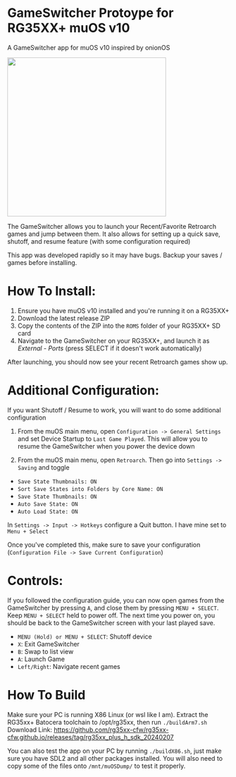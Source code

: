 # GameSwitcher Protoype for RG35XX+ muOS v10

A GameSwitcher app for muOS v10 inspired by onionOS

<img src="https://media.giphy.com/media/v1.Y2lkPTc5MGI3NjExeG1oMjY3ZHNubnpnMTJpMmg5MGUwemcwenJ2eTZxY3lpdDZheGhydCZlcD12MV9pbnRlcm5hbF9naWZfYnlfaWQmY3Q9Zw/Pq4IfxNQF8FO6e1x0g/source.gif" width="360">

The GameSwitcher allows you to launch your Recent/Favorite Retroarch games and jump between them.
It also allows for setting up a quick save, shutoff, and resume feature (with some configuration required)

This app was developed rapidly so it may have bugs. Backup your saves / games before installing.

# How To Install:
1. Ensure you have muOS v10 installed and you're running it on a RG35XX+
2. Download the latest release ZIP
3. Copy the contents of the ZIP into the `ROMS` folder of your RG35XX+ SD card 
4. Navigate to the GameSwitcher on your RG35XX+, and launch it as *External - Ports* (press SELECT if it doesn't work automatically)

After launching, you should now see your recent Retroarch games show up.


# Additional Configuration:

If you want Shutoff / Resume to work, you will want to do some additional configuration 

1. From the muOS main menu, open `Configuration -> General Settings` and set Device Startup to `Last Game Played`.
This will allow you to resume the GameSwitcher when you power the device down

2. From the muOS main menu, open `Retroarch`. Then go into `Settings -> Saving` and toggle

- `Save State Thumbnails: ON`
- `Sort Save States into Folders by Core Name: ON`
- `Save State Thumbnails: ON`
- `Auto Save State: ON`
- `Auto Load State: ON`

In `Settings -> Input -> Hotkeys` configure a Quit button. I have mine set to `Menu + Select`

Once you've completed this, make sure to save your configuration (`Configuration File -> Save Current Configuration`)

# Controls:

If you followed the configuration guide, you can now open games from the GameSwitcher by pressing `A`, and close them by pressing `MENU + SELECT`.
Keep `MENU + SELECT` held to power off. The next time you power on, you should be back to the GameSwitcher screen with your last played save.  

- `MENU (Hold) or MENU + SELECT`: Shutoff device
- `X`: Exit GameSwitcher
- `B`: Swap to list view
- `A`: Launch Game
- `Left/Right`: Navigate recent games


# How To Build

Make sure your PC is running X86 Linux (or wsl like I am). Extract the RG35xx+ Batocera toolchain to /opt/rg35xx, then run `./buildArm7.sh`
Download Link: https://github.com/rg35xx-cfw/rg35xx-cfw.github.io/releases/tag/rg35xx_plus_h_sdk_20240207

You can also test the app on your PC by running `./buildX86.sh`, just make sure you have SDL2 and all other packages installed.
You will also need to copy some of the files onto `/mnt/muOSDump/` to test it properly.